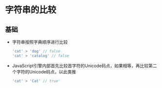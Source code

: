 # 字符串的比较

## 基础

+ 字符串按照字典顺序进行比较

  ```js
  'cat' > 'dog' // false
  'cat' > 'catalog' // false
  ```

+ JavaScript引擎内部首先比较首字符的Unicode码点，如果相等，再比较第二个字符的Unicode码点，以此类推

  ```js
  'cat' > 'Cat' // true'
  ```
